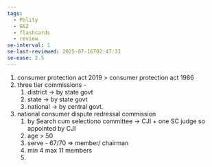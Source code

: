 ```yaml
---
tags:
  - Polity
  - GS2
  - flashcards
  - review
se-interval: 1
se-last-reviewed: 2025-07-16T02:47:31
se-ease: 2.5
---
```


1. consumer protection act 2019 > consumer protection act 1986
2. three tier commissions - 
	1. district -> by state govt
	2. state -> by state govt
	3. national -> by central govt.
3. national consumer dispute redressal commission
	1. by Search cum selectiono committee -> CJI + one SC judge so appointed by CJI
	2. age > 50
	3. serve - 67/70 => member/ chairman
	4. min 4 max 11 members
	5. 